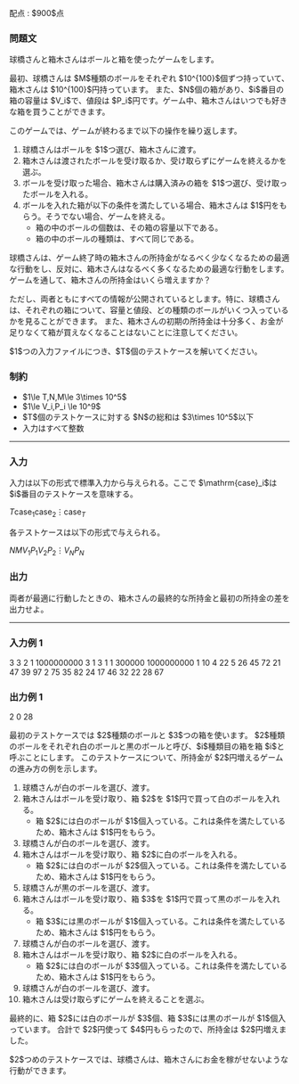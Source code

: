 
<div>

<span>

<span>

<p>
配点 : $900$点
</p>

<div>

<section>

### **問題文**

<p>
球橋さんと箱木さんはボールと箱を使ったゲームをします。
</p>

<p>
最初、球橋さんは $M$種類のボールをそれぞれ $10^{100}$個ずつ持っていて、 箱木さんは $10^{100}$円持っています。
また、$N$個の箱があり、$i$番目の箱の容量は $V_i$で、値段は $P_i$円です。ゲーム中、箱木さんはいつでも好きな箱を買うことができます。
</p>

<p>
このゲームでは、ゲームが終わるまで以下の操作を繰り返します。
</p>

<ol>

<li>
球橋さんはボールを $1$つ選び、箱木さんに渡す。
</li>

<li>
箱木さんは渡されたボールを受け取るか、受け取らずにゲームを終えるかを選ぶ。
</li>

<li>
ボールを受け取った場合、箱木さんは購入済みの箱を $1$つ選び、受け取ったボールを入れる。
</li>

<li>
ボールを入れた箱が以下の条件を満たしている場合、箱木さんは $1$円をもらう。そうでない場合、ゲームを終える。
<ul>

<li>
箱の中のボールの個数は、その箱の容量以下である。
</li>

<li>
箱の中のボールの種類は、すべて同じである。
</li>

</ul>

</li>

</ol>

<p>
球橋さんは、ゲーム終了時の箱木さんの所持金がなるべく少なくなるための最適な行動をし、反対に、箱木さんはなるべく多くなるための最適な行動をします。
ゲームを通して、箱木さんの所持金はいくら増えますか？
</p>

<p>
ただし、両者ともにすべての情報が公開されているとします。特に、球橋さんは、それぞれの箱について、容量と値段、どの種類のボールがいくつ入っているかを見ることができます。
また、箱木さんの初期の所持金は十分多く、お金が足りなくて箱が買えなくなることはないことに注意してください。
</p>

<p>
$1$つの入力ファイルにつき、$T$個のテストケースを解いてください。
</p>

</section>

</div>

<div>

<section>

### **制約**

<ul>

<li>
$1\le T,N,M\le 3\times 10^5$
</li>

<li>
$1\le V_i,P_i \le 10^9$
</li>

<li>
$T$個のテストケースに対する $N$の総和は $3\times 10^5$以下
</li>

<li>
入力はすべて整数
</li>

</ul>

</section>

</div>

---

<div>

<div>

<section>

### **入力**

<p>
入力は以下の形式で標準入力から与えられる。ここで $\mathrm{case}_i$は $i$番目のテストケースを意味する。
</p>

<div>

$T$$\mathrm{case}_1$$\mathrm{case}_2$$\vdots$$\mathrm{case}_T$
</div>

<p>
各テストケースは以下の形式で与えられる。
</p>

<div>

$N$$M$$V_1$$P_1$$V_2$$P_2$$\vdots$$V_N$$P_N$
</div>

</section>

</div>

<div>

<section>

### **出力**

<p>
両者が最適に行動したときの、箱木さんの最終的な所持金と最初の所持金の差を出力せよ。
</p>

</section>

</div>

</div>

---

<div>

<section>

### **入力例 1**

<div>

3
3 2
1 1000000000
3 1
3 1
1 300000
1000000000 1
10 4
22 5
26 45
72 21
47 39
97 2
75 35
82 24
17 46
32 22
28 67

</div>

</section>

</div>

<div>

<section>

### **出力例 1**

<div>

2
0
28

</div>

<p>
最初のテストケースでは $2$種類のボールと $3$つの箱を使います。
$2$種類のボールをそれぞれ白のボールと黒のボールと呼び、$i$種類目の箱を箱 $i$と呼ぶことにします。
このテストケースについて、所持金が $2$円増えるゲームの進み方の例を示します。
</p>

<ol>

<li>
球橋さんが白のボールを選び、渡す。
</li>

<li>
箱木さんはボールを受け取り、箱 $2$を $1$円で買って白のボールを入れる。
<ul>

<li>
箱 $2$には白のボールが $1$個入っている。これは条件を満たしているため、箱木さんは $1$円をもらう。
</li>

</ul>

</li>

<li>
球橋さんが白のボールを選び、渡す。
</li>

<li>
箱木さんはボールを受け取り、箱 $2$に白のボールを入れる。
<ul>

<li>
箱 $2$には白のボールが $2$個入っている。これは条件を満たしているため、箱木さんは $1$円をもらう。
</li>

</ul>

</li>

<li>
球橋さんが黒のボールを選び、渡す。
</li>

<li>
箱木さんはボールを受け取り、箱 $3$を $1$円で買って黒のボールを入れる。
<ul>

<li>
箱 $3$には黒のボールが $1$個入っている。これは条件を満たしているため、箱木さんは $1$円をもらう。
</li>

</ul>

</li>

<li>
球橋さんが白のボールを選び、渡す。
</li>

<li>
箱木さんはボールを受け取り、箱 $2$に白のボールを入れる。
<ul>

<li>
箱 $2$には白のボールが $3$個入っている。これは条件を満たしているため、箱木さんは $1$円をもらう。
</li>

</ul>

</li>

<li>
球橋さんが白のボールを選び、渡す。
</li>

<li>
箱木さんは受け取らずにゲームを終えることを選ぶ。
</li>

</ol>

<p>
最終的に、箱 $2$には白のボールが $3$個、箱 $3$には黒のボールが $1$個入っています。
合計で $2$円使って $4$円もらったので、所持金は $2$円増えました。
</p>

<p>
$2$つめのテストケースでは、球橋さんは、箱木さんにお金を稼がせないような行動ができます。
</p>

</section>

</div>

</span>

</span>

</div>
